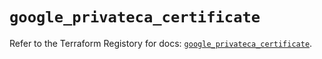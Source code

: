 # `google_privateca_certificate`

Refer to the Terraform Registory for docs: [`google_privateca_certificate`](https://registry.terraform.io/providers/hashicorp/google-beta/4.73.2/docs/resources/google_privateca_certificate).
